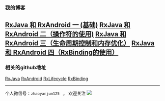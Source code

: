 ### 我的博客
[RxJava 和 RxAndroid 一 (基础)](http://www.cnblogs.com/zhaoyanjun/p/5175502.html)
[RxJava 和 RxAndroid 二（操作符的使用)](http://www.cnblogs.com/zhaoyanjun/p/5502804.html)
[RxJava 和 RxAndroid 三（生命周期控制和内存优化）](http://www.cnblogs.com/zhaoyanjun/p/5523454.html)
[RxJava 和 RxAndroid 四（RxBinding的使用）](http://www.cnblogs.com/zhaoyanjun/p/5535651.html)
---
### 相关的github地址
[RxJava](https://github.com/ReactiveX/RxJava)
[RxAndroid]( https://github.com/ReactiveX/RxAndroid)
[RxLifecycle](https://github.com/trello/RxLifecycle)
[RxBinding](https://github.com/JakeWharton/RxBinding)

---

个人微信号：`zhaoyanjun125 `  ，   欢迎关注
![](http://o7rvuansr.bkt.clouddn.com/weixin200.jpg)